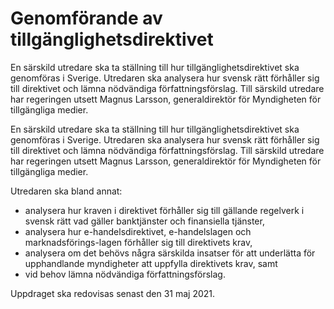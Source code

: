 # Genomförande av tillgänglighetsdirektivet

En särskild utredare ska ta ställning till hur tillgänglighetsdirektivet ska genomföras i Sverige. Utredaren ska analysera hur svensk rätt förhåller sig till direktivet och lämna nödvändiga författningsförslag. Till särskild utredare har regeringen utsett Magnus Larsson, generaldirektör för Myndigheten för tillgängliga medier.

En särskild utredare ska ta ställning till hur tillgänglighetsdirektivet ska genomföras i Sverige. Utredaren ska analysera hur svensk rätt förhåller sig till direktivet och lämna nödvändiga författningsförslag. Till särskild utredare har regeringen utsett Magnus Larsson, generaldirektör för Myndigheten för tillgängliga medier.

Utredaren ska bland annat:

* analysera hur kraven i direktivet förhåller sig till gällande regelverk i svensk rätt vad gäller banktjänster och finansiella tjänster,
* analysera hur e-handelsdirektivet, e-handelslagen och marknadsförings-lagen förhåller sig till direktivets krav,
* analysera om det behövs några särskilda insatser för att underlätta för upphandlande myndigheter att uppfylla direktivets krav, samt
* vid behov lämna nödvändiga författningsförslag.

Uppdraget ska redovisas senast den 31 maj 2021.

